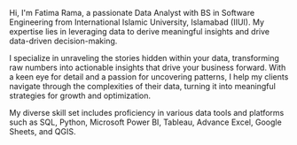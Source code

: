 Hi, I'm Fatima Rama, a passionate Data Analyst with BS in Software Engineering from International Islamic University, Islamabad (IIUI). My expertise lies in leveraging data to derive meaningful insights and drive data-driven decision-making.

I specialize in unraveling the stories hidden within your data, transforming raw numbers into actionable insights that drive your business forward. With a keen eye for detail and a passion for uncovering patterns, I help my clients navigate through the complexities of their data, turning it into meaningful strategies for growth and optimization.

My diverse skill set includes proficiency in various data tools and platforms such as SQL, Python, Microsoft Power BI, Tableau, Advance Excel, Google Sheets, and QGIS.

<!---
fatimarama/fatimarama is a ✨ special ✨ repository because its `README.md` (this file) appears on your GitHub profile.
You can click the Preview link to take a look at your changes.
--->
